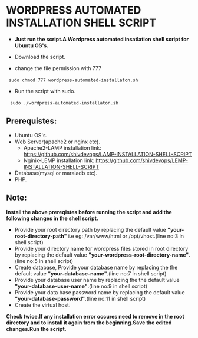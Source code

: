 # WORDPRESS AUTOMATED INSTALLATION SHELL SCRIPT

 * **Just run the script.A Wordpress automated insatlation shell script for Ubuntu OS's.**
 
 * Download the script.

* change the file permission with 777

` ` ` sudo chmod 777 wordpress-automated-installaton.sh ` ` `

* Run the script with sudo.

` ` ` sudo ./wordpress-automated-installaton.sh ` ` `
## Prerequistes:

 * Ubuntu OS's.
 * Web Server(apache2 or nginx etc).
     * Apache2-LAMP installation link: https://github.com/shivdevops/LAMP-INSTALLATION-SHELL-SCRIPT
     * Nginix-LEMP installation link:  https://github.com/shivdevops/LEMP-INSTALLATION-SHELL-SCRIPT
 * Database(mysql or maraiadb etc).
 * PHP.
 
 
 ## Note:
 
 **Install the above prereqistes before running the script and add the following changes in the shell script.**
 
 * Provide your root directory path by replacing the default value **"your-root-directory-path"** i.e eg: /var/www/html or /opt/vhost.(line no:3 in shell script)
 * Provide your directory name for wordpress files stored in root directory by replacing the default value **"your-wordpress-root-directory-name"**.(line no:5 in shell script)
 * Create database, Provide your database name by replacing the the default value **"your-database-name"**.(line no:7 in shell script)
 * Provide  your database user name by replacing the the default value **"your-database-user-name"**.(line no:9 in shell script)
 * Provide your data base password name by replacing the default value **"your-database-password"**.(line no:11 in shell script)
 * Create the virtual host.
 
 **Check twice.If any installation error occures need to remove in the root directory and to install it again from the beginning.Save the edited changes.Run the script.**
